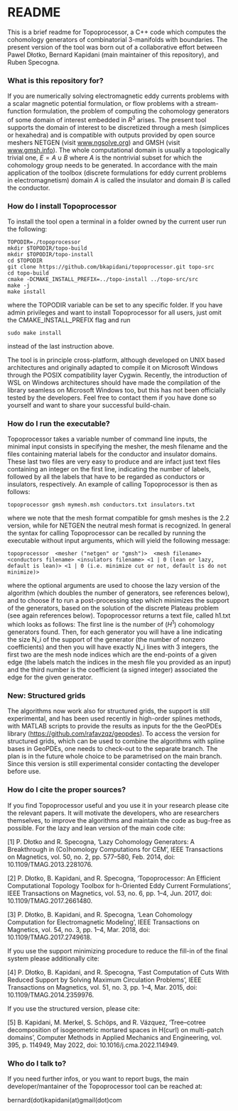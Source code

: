 # README #

This is a brief readme for Topoprocessor, a C++ code which computes the cohomology generators of combinatorial 3-manifolds with boundaries. The present version of the tool was born out of a collaborative effort between Pawel Dłotko, Bernard Kapidani (main maintainer of this repository), and Ruben Specogna. 

### What is this repository for? ###

If you are numerically solving electromagnetic eddy currents problems with a scalar magnetic potential formulation, or flow problems with a stream-function formulation, the problem of computing the cohomology generators of some domain of interest embedded in $R^3$ arises. The present tool supports the domain of interest to be discretized through a mesh (simplices or hexahedra) and is compatible with outputs provided by open source meshers NETGEN (visit www.ngsolve.org) and GMSH (visit www.gmsh.info). The whole computational domain is usually a topologically trivial one, $E = A \cup B$ where $A$ is the nontrivial subset for which the cohomology group needs to be generated. In accordance with the main application of the toolbox (discrete formulations for eddy current problems in electromagnetism) domain $A$ is called the insulator and domain $B$ is called the conductor.

### How do I install Topoprocessor ###

To install the tool open a terminal in a folder owned by the current user run the following:

    TOPODIR=./topoprocessor
    mkdir $TOPODIR/topo-build
    mkdir $TOPODIR/topo-install
    cd $TOPODIR
    git clone https://github.com/bkapidani/topoprocessor.git topo-src
    cd topo-build
    cmake -DCMAKE_INSTALL_PREFIX=../topo-install ../topo-src/src
    make -j
    make install

where the TOPODIR variable can be set to any specific folder.
If you have admin privileges and want to install Topoprocessor for all users, just omit the CMAKE_INSTALL_PREFIX flag and run
    
    sudo make install

instead of the last instruction above.

The tool is in principle cross-platform, although developed on UNIX based architectures and originally adapted to compile it on Microsoft Windows through the POSIX compatibility layer Cygwin.
Recently, the introduction of WSL on Windows architectures should have made the compilation of the library seamless on Microsoft Windows too, but this has not been officially tested by the developers. Feel free to contact them if you have done so yourself and want to share your successful build-chain.

### How do I run the executable? ###

Topoprocessor takes a variable number of command line inputs, the minimal input consists in specifying the mesher, the mesh filename and the files containing material labels for the conductor and insulator domains. These last two files are very easy to produce and are infact just text files containing an integer on the first line, indicating the number of labels, followed by all the labels that have to be regarded as conductors or insulators, respectively. An example of calling Topoprocessor is then as follows:

    topoprocessor gmsh mymesh.msh conductors.txt insulators.txt

where we note that the mesh format compatible for gmsh meshes is the 2.2 version, while for NETGEN the neutral mesh format is recognized. In general the syntax for calling Topoprocessor can be recalled by running the executable without input arguments, which will yield the following message:

    topoprocessor  <mesher ("netgen" or "gmsh")>  <mesh filename>  <conductors filename> <insulators filename> <1 | 0 (lean or lazy, default is lean)> <1 | 0 (i.e. minimize cut or not, default is do not minimize)>

where the optional arguments are used to choose the lazy version of the algorithm (which doubles the number of generators, see references below), and to choose if to run a post-processing step which minimizes the support of the generators, based on the solution of the discrete Plateau problem (see again references below).
Topoprocessor returns a text file, called h1.txt which looks as follows: The first line is the number of ($H^1$) cohomology generators found. Then, for each generator you will have a line indicating the size N_i of the support of the generator (the number of nonzero coefficients) and then you will have exactly N_i lines with 3 integers, the first two are the mesh node indices which are the end-points of a given edge (the labels match the indices in the mesh file you provided as an input) and the third number is the coefficient (a signed integer) associated the edge for the given generator.

### New: Structured grids ###

The algorithms now work also for structured grids, the support is still experimental, and has been used recently in high-order splines methods, with MATLAB scripts to provide the results as inputs for the the GeoPDEs library (https://github.com/rafavzqz/geopdes).
To access the version for structured grids, which can be used to combine the algorithms with spline bases in GeoPDEs, one needs to check-out to the separate branch. The plan is in the future whole choice to be parametrised on the main branch. Since this version is still experimental consider contacting the developer before use.

### How do I cite the proper sources? ###

If you find Topoprocessor useful and you use it in your research please cite the relevant papers. It will motivate the developers, who are researchers themselves, to improve the algorithms and maintain the code as bug-free as possible. For the lazy and lean version of the main code cite:

[1] P. Dłotko and R. Specogna, ‘Lazy Cohomology Generators: A Breakthrough in (Co)homology Computations for CEM’, IEEE Transactions on Magnetics, vol. 50, no. 2, pp. 577–580, Feb. 2014, doi: 10.1109/TMAG.2013.2281076.

[2] P. Dłotko, B. Kapidani, and R. Specogna, ‘Topoprocessor: An Efficient Computational Topology Toolbox for h-Oriented Eddy Current Formulations’, IEEE Transactions on Magnetics, vol. 53, no. 6, pp. 1–4, Jun. 2017, doi: 10.1109/TMAG.2017.2661480.

[3] P. Dłotko, B. Kapidani, and R. Specogna, ‘Lean Cohomology Computation for Electromagnetic Modeling’, IEEE Transactions on Magnetics, vol. 54, no. 3, pp. 1–4, Mar. 2018, doi: 10.1109/TMAG.2017.2749618.

If you use the support minimizing procedure to reduce the fill-in of the final system please additionally cite:

[4] P. Dłotko, B. Kapidani, and R. Specogna, ‘Fast Computation of Cuts With Reduced Support by Solving Maximum Circulation Problems’, IEEE Transactions on Magnetics, vol. 51, no. 3, pp. 1–4, Mar. 2015, doi: 10.1109/TMAG.2014.2359976.

If you use the structured version, please cite:

[5] B. Kapidani, M. Merkel, S. Schöps, and R. Vázquez, ‘Tree–cotree decomposition of isogeometric mortared spaces in H(curl) on multi-patch domains’, Computer Methods in Applied Mechanics and Engineering, vol. 395, p. 114949, May 2022, doi: 10.1016/j.cma.2022.114949.


### Who do I talk to? ###

If you need further infos, or you want to report bugs, the main developer/mantainer of the Topoprocessor tool can be reached at:

bernard(dot)kapidani(at)gmail(dot)com

